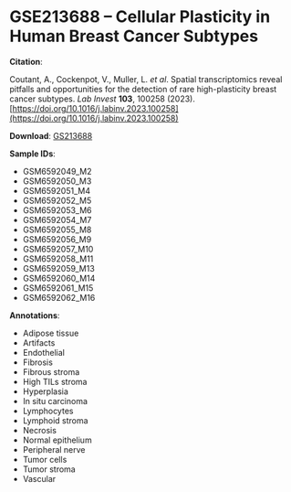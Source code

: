 # GSE213688 –  Cellular Plasticity in Human Breast Cancer Subtypes

**Citation**: 

Coutant, A., Cockenpot, V., Muller, L. *et al*. Spatial transcriptomics reveal pitfalls and opportunities for the detection of rare high-plasticity breast cancer subtypes. *Lab Invest* **103**, 100258 (2023). [https://doi.org/10.1016/j.labinv.2023.100258](https://doi.org/10.1016/j.labinv.2023.100258)

**Download**: [GS213688](https://www.ncbi.nlm.nih.gov/geo/query/acc.cgi?acc=GSE213688)

**Sample IDs**:
- GSM6592049_M2  
- GSM6592050_M3  
- GSM6592051_M4  
- GSM6592052_M5  
- GSM6592053_M6  
- GSM6592054_M7  
- GSM6592055_M8  
- GSM6592056_M9  
- GSM6592057_M10  
- GSM6592058_M11  
- GSM6592059_M13  
- GSM6592060_M14  
- GSM6592061_M15  
- GSM6592062_M16

**Annotations**:
- Adipose tissue  
- Artifacts  
- Endothelial  
- Fibrosis  
- Fibrous stroma  
- High TILs stroma  
- Hyperplasia  
- In situ carcinoma  
- Lymphocytes  
- Lymphoid stroma  
- Necrosis  
- Normal epithelium  
- Peripheral nerve  
- Tumor cells  
- Tumor stroma  
- Vascular   
